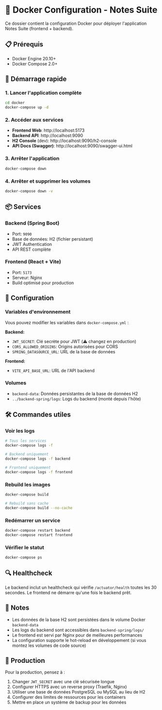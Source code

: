 # 🐳 Docker Configuration - Notes Suite

Ce dossier contient la configuration Docker pour déployer l'application Notes Suite (frontend + backend).

## 📋 Prérequis

- Docker Engine 20.10+
- Docker Compose 2.0+

## 🚀 Démarrage rapide

### 1. Lancer l'application complète

```bash
cd docker
docker-compose up -d
```

### 2. Accéder aux services

- **Frontend Web**: http://localhost:5173
- **Backend API**: http://localhost:9090
- **H2 Console** (dev): http://localhost:9090/h2-console
- **API Docs (Swagger)**: http://localhost:9090/swagger-ui.html

### 3. Arrêter l'application

```bash
docker-compose down
```

### 4. Arrêter et supprimer les volumes

```bash
docker-compose down -v
```

## 📦 Services

### Backend (Spring Boot)
- Port: `9090`
- Base de données: H2 (fichier persistant)
- JWT Authentication
- API REST complète

### Frontend (React + Vite)
- Port: `5173`
- Serveur: Nginx
- Build optimisé pour production

## 🔧 Configuration

### Variables d'environnement

Vous pouvez modifier les variables dans `docker-compose.yml` :

**Backend:**
- `JWT_SECRET`: Clé secrète pour JWT (⚠️ changez en production)
- `CORS_ALLOWED_ORIGINS`: Origins autorisées pour CORS
- `SPRING_DATASOURCE_URL`: URL de la base de données

**Frontend:**
- `VITE_API_BASE_URL`: URL de l'API backend

### Volumes

- `backend-data`: Données persistantes de la base de données H2
- `../backend-spring/logs`: Logs du backend (monté depuis l'hôte)

## 🛠️ Commandes utiles

### Voir les logs

```bash
# Tous les services
docker-compose logs -f

# Backend uniquement
docker-compose logs -f backend

# Frontend uniquement
docker-compose logs -f frontend
```

### Rebuild les images

```bash
docker-compose build

# Rebuild sans cache
docker-compose build --no-cache
```

### Redémarrer un service

```bash
docker-compose restart backend
docker-compose restart frontend
```

### Vérifier le statut

```bash
docker-compose ps
```

## 🔍 Healthcheck

Le backend inclut un healthcheck qui vérifie `/actuator/health` toutes les 30 secondes. Le frontend ne démarre qu'une fois le backend prêt.

## 📝 Notes

- Les données de la base H2 sont persistées dans le volume Docker `backend-data`
- Les logs du backend sont accessibles dans `backend-spring/logs/`
- Le frontend est servi par Nginx pour de meilleures performances
- La configuration supporte le hot-reload en développement (si vous montez les volumes de code source)

## 🚨 Production

Pour la production, pensez à :

1. Changer `JWT_SECRET` avec une clé sécurisée longue
2. Configurer HTTPS avec un reverse proxy (Traefik, Nginx)
3. Utiliser une base de données PostgreSQL ou MySQL au lieu de H2
4. Configurer des limites de ressources pour les containers
5. Mettre en place un système de backup pour les données

